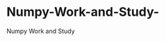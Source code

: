   # Numpy-Work-and-Study-
Numpy Work and Study 
                
                
              
                     
                  
                                                         
                             
                  
                    
                                                                                  
                                                                                                           
                                                                                 
                                                                                                                                             
                                                
                                                                                                                  
                                                                                         
                                                                                                                                   
                                                                                                                                  
                                                                                                                    
                                                                                                                                               
                                                                                
                                                                               
                                                                        
                    
